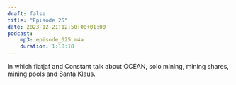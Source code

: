```yaml
---
draft: false
title: "Episode 25"
date: 2023-12-21T12:50:00+01:00
podcast:
    mp3: episode_025.m4a
    duration: 1:18:18
---
```

In which fiatjaf and Constant talk about OCEAN, solo mining, mining shares, mining pools and Santa Klaus.